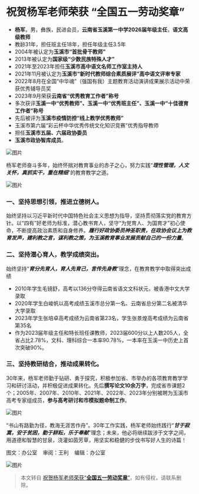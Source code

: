 # 祝贺杨军老师荣获 “**全国五一劳动奖章**”

- **杨军**，男，彝族，民进会员，**云南省玉溪第一中学2026届年级主任**，**语文高级教师**
- 教龄31年，担任班主任18年，担任年级主任3.5年
- 2004年被认定为**玉溪市“首批骨干教师”**
- 2013年被认定为**国家级“少数民族特殊人才”**
- 2021年至2023年担任**玉溪市高中语文名师工作室主持人**
- 2021年11月被认定为**玉溪市“新时代教师综合素质展评”高中语文评审专家**
- 2022年8月在全国“中华魂”（强国有我）主题教育活动演讲成果展示活动中荣获优秀辅导员奖
- 2023年9月荣获**云南省“优秀教育工作者”称号**
- 多次获评**玉溪一中“优秀教师”、玉溪一中“优秀班主任”、玉溪一中“十佳德育工作者”称号**
- 先后被评为**玉溪市疫情防控“线上教学优秀教师”**
- 玉溪市第六届“彩云杯中华优秀传统文化知识竞赛”优秀指导教师
- 担任**玉溪市五届、六届政协委员**
- **玉溪市政协智库成员**。

![图片](https://mmbiz.qpic.cn/mmbiz_jpg/ZkR6ztBIsIMfY1j9d314hUKaWibibcsZNSKK7fr264wMKg3y8tE4frV6pE0F2Eytic4TJPqiboY5IYCQ38WlX8hJSA/640?wx_fmt=jpeg&from=appmsg&tp=jpeg&wxfrom=5&wx_lazy=1&wx_co=1)

杨军老师奋斗多年，始终怀揣对教育事业的赤子之心，努力实践“***理性管理，人文关怀，真抓实干，重在精细***”的教育教学之道。

![图片](https://mmbiz.qpic.cn/mmbiz_jpg/ZkR6ztBIsIMfY1j9d314hUKaWibibcsZNSVLIyPx3aiaTI7lvlKcVvYSTSBTWIIV056LmFl8O4DwQQ0QzLXNdfQ8w/640?wx_fmt=jpeg&from=appmsg&tp=jpeg&wxfrom=5&wx_lazy=1&wx_co=1)

### 一、坚持思想引领，推进立德树人。

始终坚持以习近平新时代中国特色社会主义思想为指导，坚持贯彻落实党的教育方针。以“四有”好老师为标准，潜心教书育人，坚守“为党育人、为国育才”初心使命，不断提高政治素质和自身修养。***履行好政协委员神圣职责，在政协会议上为教育发声，建利教之言，谋利教之策，为玉溪教育事业发展贡献自己的一份力量***。

### 二、坚持潜心育人，教学成绩突出。

始终坚持“***育分先育人，育人先育己，言传先身教***”理念，在教育教学中取得突出成绩
- 2010年学生毛镜舒，高考以136分夺得云南省语文文科状元，被香港中文大学录取
- 2020年学生白峻帆以高考成绩玉溪市总分第一名、云南省总分第二名被清华大学录取
- 2023年学生张培卓高考成绩为云南省第23名，学生张景煌高考成绩为云南省第35名
- 作为2023届年级主任和特长班任课教师，2023届600分以上人数205人，全省占比2.78%，文科、理科综合一本率90.78%，一本率在玉溪一中历史上首次突破90%。

### 三、坚持教研结合，推动成果转化。

30年来，杨军老师勤于钻研、勇于探究，积极参加省、市举办的各项教育教学学习和研讨活动，并积极促进成果转化。先后**撰写论文10余万字**，完成省市课题2个；2005年、2007年、2010年、2021年、2022年、2023年分别被聘为玉溪市高考专家组成员，**参与高考研讨和市模拟题命制工作**。

![图片](https://mmbiz.qpic.cn/mmbiz_jpg/ZkR6ztBIsIMfY1j9d314hUKaWibibcsZNSz5AialZCKibFiaJ6YWjUTTPUx5th1z7e54DXKbeVfn5IBAbND7GM2J0PQ/640?wx_fmt=jpeg&from=appmsg&tp=jpeg&wxfrom=5&wx_lazy=1&wx_co=1)

“书山有路勤为径，教海无涯苦作舟”。30年工作实践，杨军老师始终践行“***甘于寂寞，安于贫困，勤于耕耘，乐于奉献***”理念；未来，他必将继续跋涉于文字之间，用道德和智慧的甘泉，浇灌如茵芳草，用坚实和稳健的步伐书写好人生的诗篇！

  

图文：办公室    审阅：王利    编辑：办公室

![图片](https://mmbiz.qpic.cn/mmbiz_jpg/ZkR6ztBIsIOLIRXaficaR3d5XJIB3Gogrcicw7ghtnT5N5W3ovYDacP7PQquXqcxRCS5mFkjiajiabSqIiaVBRkC98A/640?wx_fmt=jpeg&tp=jpeg&wxfrom=5&wx_lazy=1&wx_co=1)

> 本文转自 [祝贺杨军老师荣获“**全国五一劳动奖章**”](https://mp.weixin.qq.com/s/HQEGngKyXksrdXmdn4Yylw)，如有侵权，请联系删除。